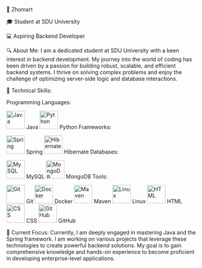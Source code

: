👤 Zhomart

🎓 Student at SDU University

💻 Aspiring Backend Developer

🔍 About Me:
I am a dedicated student at SDU University with a keen interest in backend development. My journey into the world of coding has been driven by a passion for building robust, scalable, and efficient backend systems. I thrive on solving complex problems and enjoy the challenge of optimizing server-side logic and database interactions.

🌟 Technical Skills:

Programming Languages:

<img src="https://camo.githubusercontent.com/973913d161ca9ac03d1e941e3c0a9785dd928059a48274ed2b3ff564b5c564b2/68747470733a2f2f63646e2e6a7364656c6976722e6e65742f67682f64657669636f6e732f64657669636f6e2f69636f6e732f6a6176612f6a6176612d6f726967696e616c2e737667" alt="Java" width="48" height="48"> Java
<img src="https://img.icons8.com/color/48/000000/python.png" alt="Python" width="48" height="48"> Python
Frameworks:

<img src="https://img.icons8.com/color/48/000000/spring-logo.png" alt="Spring" width="48" height="48"> Spring
<img src="https://img.icons8.com/color/48/000000/hibernate.png" alt="Hibernate" width="48" height="48"> Hibernate
Databases:

<img src="https://img.icons8.com/color/48/000000/mysql-logo.png" alt="MySQL" width="48" height="48"> MySQL
<img src="https://img.icons8.com/color/48/000000/mongodb.png" alt="MongoDB" width="48" height="48"> MongoDB
Tools:

<img src="https://img.icons8.com/color/48/000000/git.png" alt="Git" width="48" height="48"> Git
<img src="https://img.icons8.com/color/48/000000/docker.png" alt="Docker" width="48" height="48"> Docker
<img src="https://img.icons8.com/color/48/000000/apache-maven.png" alt="Maven" width="48" height="48"> Maven
<img src="https://img.icons8.com/color/48/000000/linux.png" alt="Linux" width="48" height="48"> Linux
<img src="https://img.icons8.com/color/48/000000/html-5.png" alt="HTML" width="48" height="48"> HTML
<img src="https://img.icons8.com/color/48/000000/css3.png" alt="CSS" width="48" height="48"> CSS
<img src="https://img.icons8.com/ios-glyphs/48/000000/github.png" alt="GitHub" width="48" height="48"> GitHub



🚀 Current Focus:
Currently, I am deeply engaged in mastering Java and the Spring framework. I am working on various projects that leverage these technologies to create powerful backend solutions. My goal is to gain comprehensive knowledge and hands-on experience to become proficient in developing enterprise-level applications.
